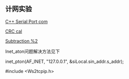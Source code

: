 ## 计网实验

[C++ Serial Port com](https://www.csdn.net/gather_2e/NtDaYg4sOTctYmxvZwO0O0OO0O0O.html)

[CRC cal](http://www.ip33.com/crc.html)

[Subtraction %2](https://blog.csdn.net/qq_33411687/article/details/82593466)

Inet_aton问题解决方法见下

inet_pton(AF_INET, "127.0.0.1", &siLocal.sin_addr.s_addr);

\#include <Ws2tcpip.h>

